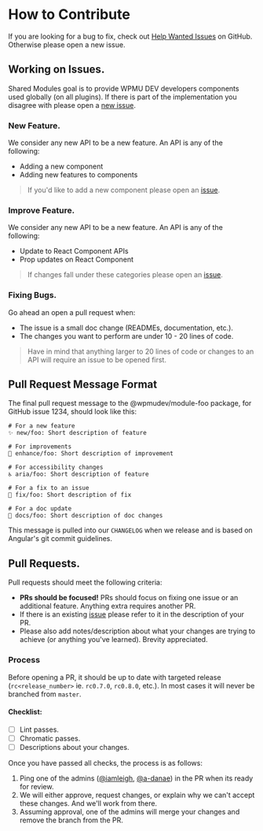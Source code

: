 # How to Contribute

If you are looking for a bug to fix, check out [Help Wanted Issues](https://github.com/wpmudev/shared-modules/issues) on GitHub. Otherwise please open a new issue.

## Working on Issues.

Shared Modules goal is to provide WPMU DEV developers components used globally (on all plugins). If there is part of the implementation you disagree with please open a [new issue](https://github.com/wpmudev/shared-modules/issues/new).

### New Feature.

We consider any new API to be a new feature. An API is any of the following:

- Adding a new component
- Adding new features to components

> If you'd like to add a new component please open an [issue](https://github.com/wpmudev/shared-modules/issues/new).

### Improve Feature.

We consider any new API to be a new feature. An API is any of the following:

- Update to React Component APIs
- Prop updates on React Component

> If changes fall under these categories please open an [issue](https://github.com/wpmudev/shared-modules/issues/improvement).

### Fixing Bugs.

Go ahead an open a pull request when:

- The issue is a small doc change (READMEs, documentation, etc.).
- The changes you want to perform are under 10 - 20 lines of code.

> Have in mind that anything larger to 20 lines of code or changes to an API will require an issue to be opened first.

## Pull Request Message Format

The final pull request message to the @wpmudev/module-foo package, for GitHub issue 1234, should look like this:

```
# For a new feature
✨ new/foo: Short description of feature

# For improvements
🎨 enhance/foo: Short description of improvement

# For accessibility changes
♿️ aria/foo: Short description of feature

# For a fix to an issue
🐛 fix/foo: Short description of fix

# For a doc update
📝 docs/foo: Short description of doc changes
```

This message is pulled into our `CHANGELOG` when we release and is based on Angular's git commit guidelines.

## Pull Requests.

Pull requests should meet the following criteria:

- **PRs should be focused!** PRs should focus on fixing one issue or an additional feature. Anything extra requires another PR.
- If there is an existing [issue](https://github.com/wpmudev/shared-modules/issues/) please refer to it in the description of your PR.
- Please also add notes/description about what your changes are trying to achieve (or anything you've learned). Brevity appreciated.

### Process

Before opening a PR, it should be up to date with targeted release (`rc<release_number>` ie. `rc0.7.0`, `rc0.8.0`, etc.). In most cases it will never be branched from `master`.

#### Checklist:

- [ ] Lint passes.
- [ ] Chromatic passes.
- [ ] Descriptions about your changes.

Once you have passed all checks, the process is as follows:

1. Ping one of the admins ([@iamleigh](https://github.com/iamleigh), [@a-danae](https://github.com/a-danae)) in the PR when its ready for review.
2. We will either approve, request changes, or explain why we can't accept these changes. And we'll work from there.
3. Assuming approval, one of the admins will merge your changes and remove the branch from the PR.